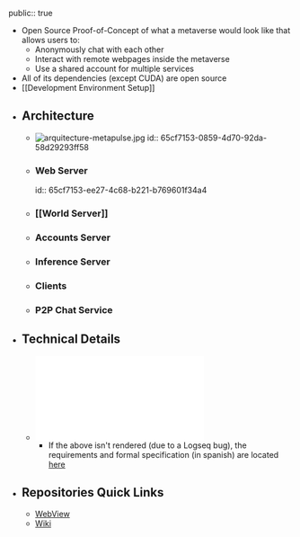 public:: true

- Open Source Proof-of-Concept of what a metaverse would look like that allows users to:
	- Anonymously chat with each other
	- Interact with remote webpages inside the metaverse
	- Use a shared account for multiple services
- All of its dependencies (except CUDA) are open source
- [[Development Environment Setup]]
- ## Architecture
	- ![arquitecture-metapulse.jpg](../assets/arquitecture-metapulse_1707323665756_0.jpg)
	  id:: 65cf7153-0859-4d70-92da-58d29293ff58
	- ### Web Server
	  id:: 65cf7153-ee27-4c68-b221-b769601f34a4
	- ### [[World Server]]
	- ### Accounts Server
	- ### Inference Server
	- ### Clients
	- ### P2P Chat Service
- ## Technical Details
	- ![Requirements and formal specification (In Spanish)](../assets/Documento_Final_1707322895598_0.pdf)
		- If the above isn't rendered (due to a Logseq bug), the requirements and formal specification (in spanish) are located [here](https://github.com/MisterChief53/Metapulse-wiki/blob/master/assets/Documento_Final_1707322895598_0.pdf)
- ## Repositories Quick Links
	- [WebView](https://github.com/MisterChief53/CEF-Docker-O3DE)
	- [Wiki](https://github.com/MisterChief53/Metapulse-wiki)